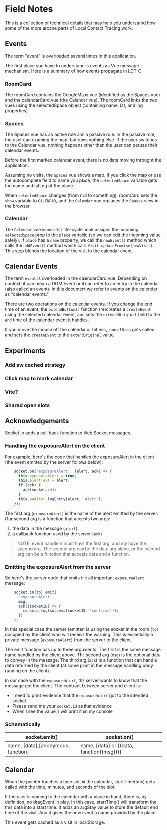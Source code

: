 # Field Notes

This is a collection of technical details that may help you understand how some of the more arcane parts of Local Contact Tracing work.

## Events

The term "event" is overloaded several times in this application.

The first place you have to understand is events as Vue message mechanism. Here is a summary of how events propagate in LCT-C:

### RoomCard

The roomCard contains the GoogleMaps.vue (identified as the Spaces vue) and the calendarCard.vue (the Calendar vue). The roomCard links the two vues using the selectedSpace object (containing name, lat, and lng properties).

### Spaces

The Spaces vue has an active role and a passive role. In the passive role, the user can examing the map, but does nothing else. If the user switches to the Calendar vue, nothing happens other than the user can peruse their calendar events.

Before the first marked calendar event, there is no data moving throught the application.

Assuming no visits, the `Spaces` vue shows a map. If you click the map or use the autocomplete field to name you place, the `selectedSpace` variable gets the name and latLng of the place.

When `selectedSpace` changes (from null to something), roomCard sets the `show` variable to `CALENDAR`, and the `Calendar` vue replaces the `Spaces` view in the browser.

### Calendar

The `Calendar` vue `mounted()` life-cycle hook assigns the incoming `selectedSpace` prop to the `place` variable (so we can edit the incoming value safely). If `place` has a `name` property, we call the `newEvent()` method which calls the `addEvent()` method which calls `Visit.updatePromise(newVisit)`. This step blends the location of the visit to the calendar event.


## Calendar Events

The term `event` is overloaded in the calendarCard.vue. Depending on context, it can mean a DOM Event or it can refer to an entry in the calendar (also called an event). In this document we refer to events on the calendar as "calendar events."

There are two operations on the calendar events. If you change the end time of an event, the `extendBottom()` function (re)creates a `createEvent` using the selected calendar event, and sets the `exteendOriginal` field to the `end` time of the calendar event it handles.

If you move the mouse off the calendar or hit esc, `cancelDrag` gets called and sets the `createEvent` to the `extendOriginal` value.

## Experiments

### Add sw cached strategy

### Click map to mark calendar

### Vite?

### Shared open slots

## Acknowledgements

Socket.io adds a call back function to Web Socket messages.

### Handling the exposureAlert on the client

For example, here's the code that handles the exposureAlert in the client (the event emitted by the server follows below):

```js
    socket.on('exposureAlert', (alert, ack) => {
      this.exposureAlert = true;
      this.alertText = alert;
      if (ack) {
        ack(socket.id);
      }
      this.auditor.logEntry(alert, 'Alert');
    });

```

The first arg (`exposureAlert`) is the name of the alert emitted by the server. Our second arg is a function that accepts two args:

1. the data in the message (`alert`)
2. a callback function used by the server (`ack`)

> NOTE: event handlers must have the first arg, and my have the second arg. The second arg can be the data arg alone, or the second arg can be a function that accepts data and a function.

### Emitting the exposureAlert from the server

So here's the server code that emits the all important `exposureAlert` message:

```js
    socket.in(to).emit(
      'exposureAlert',
      msg,
      ack((socketID) => {
        console.log(success(socketID, 'confirms'));
      })
    );
```

In this special case the server (emitter) is using the socket in the room (`to`) occupied by the client who will receive the warning. This is essentially a private message (`exposureAlert`) from the server to the client.

The emit function has up to three arguments. The first is the same message name handled by the client above. The second arg (`msg`) is the optional data to convey in the message. The third arg (`ack`) is a function that can handle data returned by the client (at some point in the message handling body running on the client).

In our case with the `exposureAlert`, the server wants to know that the message got the client. The contract between server and client is:

* I need to print evidence that the `exposureAlert` got to the intended socket.
* Please send me your `socket.id` as that evidence
* When I see the value, I will print it on my console

### Schematically

socket.emit() | socket.on()
------------- | -----------
name, [data],[anonymous function] | name, [data] or [(data, function([msg]))]

## Calendar

When the pointer touches a time slot in the calendar, startTime(tms) gets called with the time, minutes, and seconds of the slot.

If the user is coming to the calendar with a place in hand, there is, by definition, no dragEvent in play. In this case, startTime() will transform the tms data into a start time. It adds an avgStay value to store the default end time of the visit. And it gives the new event a name provided by the place.

This event gets cached as a visit in localStorage.
